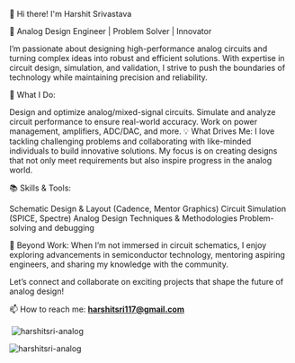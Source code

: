 👋 Hi there! I'm Harshit Srivastava

🔧 Analog Design Engineer | Problem Solver | Innovator

I’m passionate about designing high-performance analog circuits and turning complex ideas into robust and efficient solutions. With expertise in circuit design, simulation, and validation, I strive to push the boundaries of technology while maintaining precision and reliability.

🌟 What I Do:

Design and optimize analog/mixed-signal circuits.
Simulate and analyze circuit performance to ensure real-world accuracy.
Work on power management, amplifiers, ADC/DAC, and more.
💡 What Drives Me:
I love tackling challenging problems and collaborating with like-minded individuals to build innovative solutions. My focus is on creating designs that not only meet requirements but also inspire progress in the analog world.

📚 Skills & Tools:

Schematic Design & Layout (Cadence, Mentor Graphics)
Circuit Simulation (SPICE, Spectre)
Analog Design Techniques & Methodologies
Problem-solving and debugging

🚀 Beyond Work:
When I’m not immersed in circuit schematics, I enjoy exploring advancements in semiconductor technology, mentoring aspiring engineers, and sharing my knowledge with the community.

Let’s connect and collaborate on exciting projects that shape the future of analog design!

📫 How to reach me: **harshitsri117@gmail.com**


<p>&nbsp;<img align="center" src="https://github-readme-stats.vercel.app/api?username=harshitsri-analog&show_icons=true&locale=en" alt="harshitsri-analog" /></p>

<p><img align="center" src="https://github-readme-streak-stats.herokuapp.com/?user=harshitsri-analog&" alt="harshitsri-analog" /></p>
